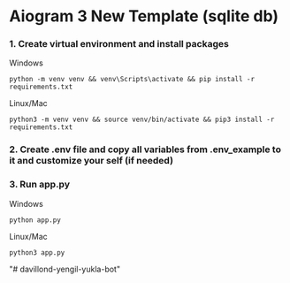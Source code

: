 # Aiogram 3 New Template (sqlite db)

### 1. Create virtual environment and install packages
Windows
```shell
python -m venv venv && venv\Scripts\activate && pip install -r requirements.txt
```

Linux/Mac
```shell
python3 -m venv venv && source venv/bin/activate && pip3 install -r requirements.txt
```

### 2. Create .env file and copy all variables from .env_example to it and customize your self (if needed)

### 3. Run app.py
Windows
```shell
python app.py
```
Linux/Mac
```shell
python3 app.py
```
"# davillond-yengil-yukla-bot" 
